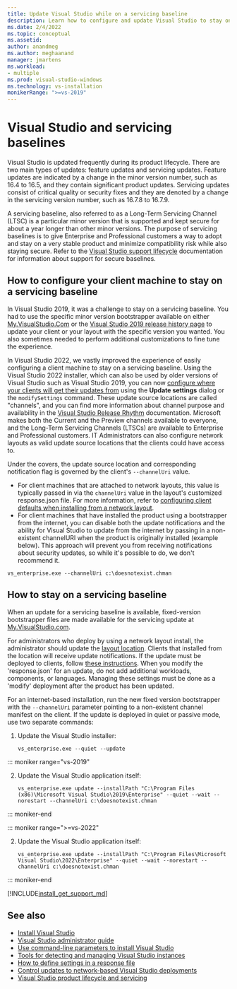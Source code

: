 ```yaml
---
title: Update Visual Studio while on a servicing baseline
description: Learn how to configure and update Visual Studio to stay on a servicing baseline.
ms.date: 2/4/2022
ms.topic: conceptual
ms.assetid: 
author: anandmeg
ms.author: meghaanand
manager: jmartens
ms.workload:
- multiple
ms.prod: visual-studio-windows
ms.technology: vs-installation
monikerRange: ">=vs-2019"
---
```

# Visual Studio and servicing baselines

Visual Studio is updated frequently during its product lifecycle. There are two main types of updates: feature updates and servicing updates. Feature updates are indicated by a change in the minor version number, such as 16.4 to 16.5, and they contain significant product updates. Servicing updates consist of critical quality or security fixes and they are denoted by a change in the servicing version number, such as 16.7.8 to 16.7.9. 

A servicing baseline, also referred to as a Long-Term Servicing Channel (LTSC) is a particular minor version that is supported and kept secure for about a year longer than other minor versions. The purpose of servicing baselines is to give Enterprise and Professional customers a way to adopt and stay on a very stable product and minimize compatibility risk while also staying secure. Refer to the [Visual Studio support lifecycle](/visualstudio/productinfo/vs-servicing) documentation for information about support for secure baselines.

## How to configure your client machine to stay on a servicing baseline

In Visual Studio 2019, it was a challenge to stay on a servicing baseline. You had to use the specific minor version bootstrapper available on either [My.VisualStudio.Com](https://my.visualstudio.com/Downloads) or the [Visual Studio 2019 release history page](/visualstudio/releases/2019/history) to update your client or your layout with the specific version you wanted. You also sometimes needed to perform additional customizations to fine tune the experience.  

In Visual Studio 2022, we vastly improved the experience of easily configuring a client machine to stay on a servicing baseline. Using the Visual Studio 2022 installer, which can also be used by older versions of Visual Studio such as Visual Studio 2019, you can now [configure where your clients will get their updates from](/visualstudio/install/update-visual-studio?view=vs-2022&preserve-view=true#configure-source-location-of-updates-1) using the **Update settings** dialog or the `modifySettings` command. These update source locations are called "channels", and you can find more information about channel purpose and availability in the [Visual Studio Release Rhythm](/visualstudio/productinfo/release-rhythm) documentation. Microsoft makes both the Current and the Preview channels available to everyone, and the Long-Term Servicing Channels (LTSCs) are available to Enterprise and Professional customers. IT Administrators can also configure network layouts as valid update source locations that the clients could have access to. 

Under the covers, the update source location and corresponding notification flag is governed by the client's `--channelUri` value. 
   - For client machines that are attached to network layouts, this value is typically passed in via the `channelUri` value in the layout's customized response.json file. For more information, refer to [configuring client defaults when installing from a network layout](/visualstudio/install/create-a-network-installation-of-visual-studio?#configure-initial-client-installation-defaults-for-this-layout).
   - For client machines that have installed the product using a bootstrapper from the internet, you can disable both the update notifications and the ability for Visual Studio to update from the internet by passing in a non-existent channelURI when the product is originally installed (example below). This approach will prevent you from receiving notifications about security updates, so while it's possible to do, we don't recommend it.
   
```shell
vs_enterprise.exe --channelUri c:\doesnotexist.chman
```

## How to stay on a servicing baseline

When an update for a servicing baseline is available, fixed-version bootstrapper files are made available for the servicing update at [My.VisualStudio.com](https://my.visualstudio.com/Downloads?q=visual%20studio%202019%20version%2016.0).

For administrators who deploy by using a network layout install, the administrator should update the [layout location](create-a-network-installation-of-visual-studio.md#update-or-modify-your-layout). Clients that installed from the location will receive update notifications. If the update must be deployed to clients, follow [these instructions](update-a-network-installation-of-visual-studio.md). When you modify the 'response.json' for an update, do not add additional workloads, components, or languages. Managing these settings must be done as a 'modify' deployment after the product has been updated.

For an internet-based installation, run the new fixed version bootstrapper with the `--channelUri` parameter pointing to a non-existent channel manifest on the client. If the update is deployed in quiet or passive mode, use two separate commands:

1. Update the Visual Studio installer:

    ```shell
    vs_enterprise.exe --quiet --update
    ```

::: moniker range="vs-2019"
 
2. Update the Visual Studio application itself:
    ```shell
    vs_enterprise.exe update --installPath "C:\Program Files (x86)\Microsoft Visual Studio\2019\Enterprise" --quiet --wait --norestart --channelUri c:\doesnotexist.chman
    ```

::: moniker-end

::: moniker range=">=vs-2022"

2. Update the Visual Studio application itself:
    ```shell
    vs_enterprise.exe update --installPath "C:\Program Files\Microsoft Visual Studio\2022\Enterprise" --quiet --wait --norestart --channelUri c:\doesnotexist.chman
    ```

::: moniker-end

[!INCLUDE[install_get_support_md](includes/install_get_support_md.md)]

## See also

* [Install Visual Studio](install-visual-studio.md)
* [Visual Studio administrator guide](visual-studio-administrator-guide.md)
* [Use command-line parameters to install Visual Studio](use-command-line-parameters-to-install-visual-studio.md)
* [Tools for detecting and managing Visual Studio instances](tools-for-managing-visual-studio-instances.md)
* [How to define settings in a response file](automated-installation-with-response-file.md)
* [Control updates to network-based Visual Studio deployments](controlling-updates-to-visual-studio-deployments.md)
* [Visual Studio product lifecycle and servicing](/visualstudio/releases/2019/servicing/)
